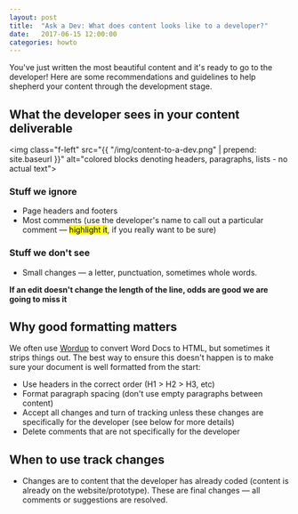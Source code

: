 ```yaml
---
layout: post
title:  "Ask a Dev: What does content looks like to a developer?"
date:   2017-06-15 12:00:00
categories: howto
---
```


You've just written the most beautiful content and it's ready to go to the developer! Here are some recommendations and guidelines to help shepherd your content through the development stage.

## What the developer sees in your content deliverable
<img class="f-left" src="{{ "/img/content-to-a-dev.png" | prepend: site.baseurl }}" alt="colored blocks denoting headers, paragraphs, lists - no actual text">
### Stuff we ignore
* Page headers and footers
* Most comments (use the developer's name to call out a particular comment &mdash; <mark>highlight it</mark>, if you really want to be sure)

### Stuff we don't see
* Small changes &mdash; a letter, punctuation, sometimes whole words.

**If an edit doesn't change the length of the line, odds are good we are going to miss it**

## Why good formatting matters
We often use [Wordup](https://communicatehealth.github.io/wordup/) to convert Word Docs to HTML, but sometimes it strips things out. The best way to ensure this doesn't happen is to make sure your document is well formatted from the start:
* Use headers in the correct order (H1 > H2 > H3, etc)
* Format paragraph spacing (don't use empty paragraphs between content)
* Accept all changes and turn of tracking unless these changes are specifically for the developer (see below for more details)
* Delete comments that are not specifically for the developer

## When to use track changes
* Changes are to content that the developer has already coded (content is already on the website/prototype). These are final changes &mdash; all comments or suggestions are resolved.